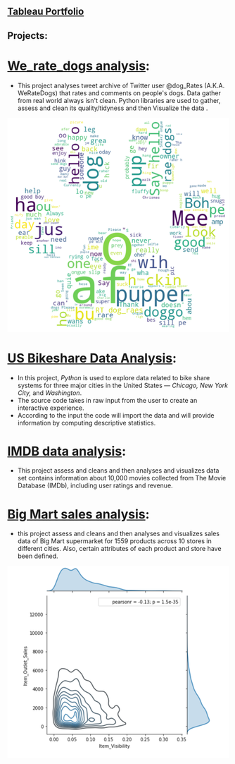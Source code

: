 ## [Tableau Portfolio](https://public.tableau.com/profile/i.a8371#!/)

## Projects:
# [We_rate_dogs analysis](https://github.com/IslamAbdelrahman00/We_Rate_Dogs_Project): 
- This project analyses tweet archive of Twitter user @dog_Rates (A.K.A. WeRateDogs) that rates and comments on people's dogs. Data gather from real world always isn't clean. Python libraries are used to gather, assess and clean its quality/tidyness and then Visualize the data .

![](/images/Unknown.png)

# [US Bikeshare Data Analysis](https://github.com/IslamAbdelrahman00/US-Bikeshare-Data-Exploration):
- In this project, _Python_ is used to explore data related to bike share systems for three major cities in the United States — _Chicago, New York City,_ and _Washington_. 
- The source code takes in raw input from the user to create an interactive experience. 
- According to the input the code will import the data and will provide information by computing descriptive statistics.

# [IMDB data analysis](https://github.com/IslamAbdelrahman00/IMDb_movie_data):
- This project assess and cleans and then analyses and visualizes data set contains information about 10,000 movies collected from The Movie Database (IMDb), including user ratings and revenue.

# [Big Mart sales analysis](https://github.com/IslamAbdelrahman00/Big-Mart-sales-analysis):
- this project assess and cleans and then analyses and visualizes sales data of Big Mart supermarket for 1559 products across 10 stores in different cities. Also, certain attributes of each product and store have been defined. 

![](/images/Screen%20Shot%202021-04-02%20at%2023.41.26.png)

